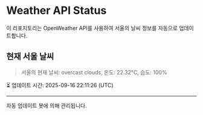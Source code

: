 
# Weather API Status

이 리포지토리는 OpenWeather API를 사용하여 서울의 날씨 정보를 자동으로 업데이트합니다.

## 현재 서울 날씨
> 서울의 현재 날씨: overcast clouds, 온도: 22.32°C, 습도: 100%

⏳ 업데이트 시간: 2025-09-16 22:11:26 (UTC)

---
자동 업데이트 봇에 의해 관리됩니다.
